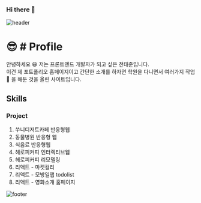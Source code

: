 ### Hi there 👋

<!--
**YoungCoder04/YoungCoder04** is a ✨ _special_ ✨ repository because its `README.md` (this file) appears on your GitHub profile.

Here are some ideas to get you started:

- 🔭 I’m currently working on ...
- 🌱 I’m currently learning ...
- 👯 I’m looking to collaborate on ...
- 🤔 I’m looking for help with ...
- 💬 Ask me about ...
- 📫 How to reach me: ...
- 😄 Pronouns: ...
- ⚡ Fun fact: ...
-->

<!-- ![header](https://capsule-render.vercel.app/api?type=wave&color=auto&height=300&section=header&text=capsule%20render&fontSize=90) -->

![header](https://capsule-render.vercel.app/api?text=capsule_render&animation=fadeIn)

# :sunglasses: # Profile
<!-- :information_desk_person -->
안녕하세요 :satisfied: 저는 프론트엔드 개발자가 되고 싶은 전태준입니다. <br>
이건 제 포트폴리오 홈페이지이고 간단한 소개를 하자면 학원을 다니면서 여러가지 작업 :file_folder: 을 해둔 것을 올린 사이트입니다.

## Skills

### Project
1. 쑤니디저트카페 반응형웹
2. 동물병원 반응형 웹
3. 식음료 반응형웹
4. 헤로피커피 인터렉티브웹
5. 헤로피커피 리모델링
6. 리액트 - 마켓컬리
7. 리액트 - 모방일앱 todolist
8. 리액트 - 영화소개 홈페이지

![footer](https://capsule-render.vercel.app/api?section=footer)
